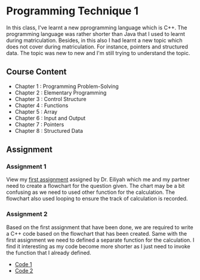 # Programming Technique 1
In this class, I've learnt a new pprogramming language which is C++. The programming language was rather shorter than Java that I used to learnt during matriculation. Besides, in this also I had learnt a new topic which does not cover during matriculation. For instance, pointers and structured data. The topic was new to new and I'm still trying to understand the topic.  

## Course Content
* Chapter 1 : Programming Problem-Solving
* Chapter 2 : Elementary Programming
* Chapter 3 : Control Structure
* Chapter 4 : Functions
* Chapter 5 : Array
* Chapter 6 : Input and Output
* Chapter 7 : Pointers
* Chapter 8 : Structured Data

## Assignment
### Assignment 1
View my [first assignment](https://github.com/nuraisyah04/1-SECPH/blob/main/SECJ-1013%20Programming%20Technique%20I/Programming%20Technique%201%20-%20Assignment%201%20%20(1)%20(1).pdf) assigned by Dr. Eiliyah which me and my partner need to create a flowchart for the question given. The chart may be a bit confusing as we need to used other function for the calculation. The flowchart also used looping to ensure the track of calculation is recorded.<br>

### Assignment 2
Based on the first assignment that have been done, we are required to write a C++ code based on the flowchart that has been created. Same with the first assignment we need to defined a separate function for the calculation. I find it interesting as my code become more shorter as I just need to invoke the function that I already defined.<br>
* [Code 1](https://github.com/nuraisyah04/1-SECPH/blob/main/SECJ-1013%20Programming%20Technique%20I/Assignment%202%20(SET%201).cpp)
* [Code 2](https://github.com/nuraisyah04/1-SECPH/blob/main/SECJ-1013%20Programming%20Technique%20I/assignment%202%20-%20set%202.cpp)
